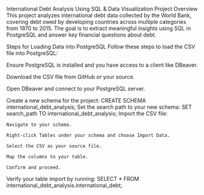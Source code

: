 International Debt Analysis Using SQL & Data Visualization
Project Overview
This project analyzes international debt data collected by the World Bank, covering debt owed by developing countries across multiple categories from 1970 to 2015. The goal is to extract meaningful insights using SQL in PostgreSQL and answer key financial questions about debt.

Steps for Loading Data into PostgreSQL
Follow these steps to load the CSV file into PostgreSQL:

  Ensure PostgreSQL is installed and you have access to a client like DBeaver.

  Download the CSV file from GitHub or your source.

  Open DBeaver and connect to your PostgreSQL server.

  Create a new schema for the project:
    CREATE SCHEMA international_debt_analysis;
  Set the search path to your new schema:
   SET search_path TO international_debt_analysis;
  Import the CSV file:

    Navigate to your schema.

    Right-click Tables under your schema and choose Import Data.

    Select the CSV as your source file.

    Map the columns to your table.

    Confirm and proceed.

 Verify your table import by running:
 SELECT * FROM international_debt_analysis.international_debt;
